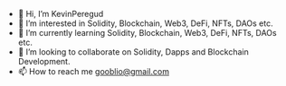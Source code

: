 - 👋 Hi, I’m KevinPeregud
- 👀 I’m interested in Solidity, Blockchain, Web3, DeFi, NFTs, DAOs etc.
- 🌱 I’m currently learning Solidity, Blockchain, Web3, DeFi, NFTs, DAOs etc.
- 💞️ I’m looking to collaborate on Solidity, Dapps and Blockchain Development.
- 📫 How to reach me gooblio@gmail.com

<!---
KevinPeregud/KevinPeregud is a ✨ special ✨ repository because its `README.md` (this file) appears on your GitHub profile.
You can click the Preview link to take a look at your changes.
--->
